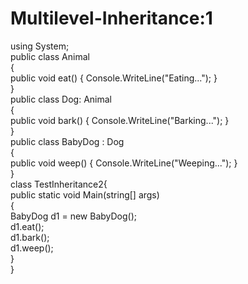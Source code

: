# Multilevel-Inheritance:1
using System;  
   public class Animal  
    {  
       public void eat() { Console.WriteLine("Eating..."); }  
   }  
   public class Dog: Animal  
   {  
       public void bark() { Console.WriteLine("Barking..."); }  
   }  
   public class BabyDog : Dog  
   {  
       public void weep() { Console.WriteLine("Weeping..."); }  
   }  
   class TestInheritance2{  
       public static void Main(string[] args)  
        {  
            BabyDog d1 = new BabyDog();  
            d1.eat();  
            d1.bark();  
            d1.weep();  
        }  
    }  

